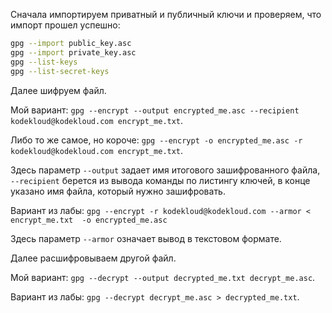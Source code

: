 Сначала импортируем приватный и публичный ключи и проверяем, что импорт прошел успешно:

```bash
gpg --import public_key.asc
gpg --import private_key.asc
gpg --list-keys
gpg --list-secret-keys
```

Далее шифруем файл.

Мой вариант: `gpg --encrypt --output encrypted_me.asc --recipient kodekloud@kodekloud.com encrypt_me.txt`.

Либо то же самое, но короче: `gpg --encrypt -o encrypted_me.asc -r kodekloud@kodekloud.com encrypt_me.txt`.

Здесь параметр `--output` задает имя итогового зашифрованного файла, `--recipient` берется из вывода команды по листингу ключей, в конце указано имя файла, который нужно зашифровать.

Вариант из лабы: `gpg --encrypt -r kodekloud@kodekloud.com --armor < encrypt_me.txt  -o encrypted_me.asc`

Здесь параметр `--armor` означает вывод в текстовом формате.

Далее расшифровываем другой файл.

Мой вариант: `gpg --decrypt --output decrypted_me.txt decrypt_me.asc`.

Вариант из лабы: `gpg --decrypt decrypt_me.asc > decrypted_me.txt`.
